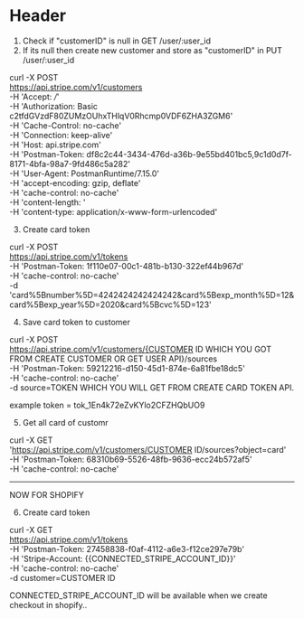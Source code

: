 <!-- TITLE: Stripe Implementation -->
<!-- SUBTITLE: A quick summary of Stripe Implementation -->

# Header

1. Check if "customerID" is null in GET /user/:user_id
2. If its null then create new customer and store as "customerID" in PUT /user/:user_id

curl -X POST \
  https://api.stripe.com/v1/customers \
  -H 'Accept: */*' \
  -H 'Authorization: Basic c2tfdGVzdF80ZUMzOUhxTHlqV0Rhcmp0VDF6ZHA3ZGM6' \
  -H 'Cache-Control: no-cache' \
  -H 'Connection: keep-alive' \
  -H 'Host: api.stripe.com' \
  -H 'Postman-Token: df8c2c44-3434-476d-a36b-9e55bd401bc5,9c1d0d7f-8171-4bfa-98a7-9fd486c5a282' \
  -H 'User-Agent: PostmanRuntime/7.15.0' \
  -H 'accept-encoding: gzip, deflate' \
  -H 'cache-control: no-cache' \
  -H 'content-length: ' \
  -H 'content-type: application/x-www-form-urlencoded'

3. Create card token

curl -X POST \
  https://api.stripe.com/v1/tokens \
  -H 'Postman-Token: 1f110e07-00c1-481b-b130-322ef44b967d' \
  -H 'cache-control: no-cache' \
  -d 'card%5Bnumber%5D=4242424242424242&card%5Bexp_month%5D=12&card%5Bexp_year%5D=2020&card%5Bcvc%5D=123'

4. Save card token to customer

curl -X POST \
  https://api.stripe.com/v1/customers/{CUSTOMER ID WHICH YOU GOT FROM CREATE CUSTOMER OR GET USER API}/sources \
  -H 'Postman-Token: 59212216-d150-45d1-874e-6a81fbe18dc5' \
  -H 'cache-control: no-cache' \
  -d source=TOKEN WHICH YOU WILL GET FROM CREATE CARD TOKEN API. 

example token = tok_1En4k72eZvKYlo2CFZHQbUO9


5. Get all card of customr

curl -X GET \
  'https://api.stripe.com/v1/customers/CUSTOMER ID/sources?object=card' \
  -H 'Postman-Token: 68310b69-5526-48fb-9636-ecc24b572af5' \
  -H 'cache-control: no-cache'

-------------------------------------

NOW FOR SHOPIFY

6. Create card token 

curl -X GET \
  https://api.stripe.com/v1/tokens \
  -H 'Postman-Token: 27458838-f0af-4112-a6e3-f12ce297e79b' \
  -H 'Stripe-Account: {{CONNECTED_STRIPE_ACCOUNT_ID}}' \
  -H 'cache-control: no-cache' \
  -d customer=CUSTOMER ID

CONNECTED_STRIPE_ACCOUNT_ID will be available when we create checkout in shopify..
